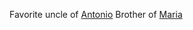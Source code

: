 Favorite uncle of [Antonio](</Antonio Márez>)
Brother of [Maria](</Gabriel and Maria Márez#Maria Márez>)
